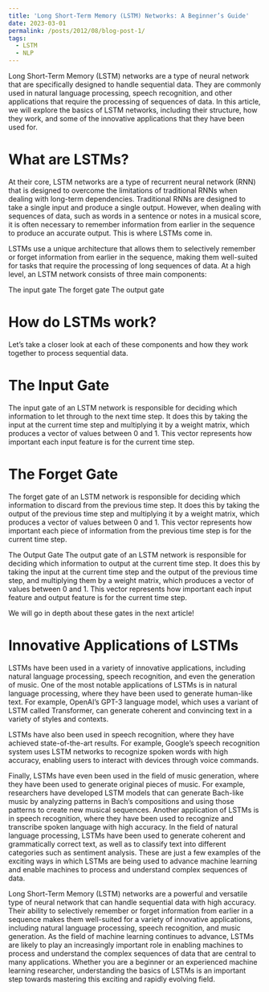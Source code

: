 ```yaml
---
title: 'Long Short-Term Memory (LSTM) Networks: A Beginner’s Guide'
date: 2023-03-01
permalink: /posts/2012/08/blog-post-1/
tags:
  - LSTM
  - NLP
---
```


Long Short-Term Memory (LSTM) networks are a type of neural network that are specifically designed to handle sequential data. They are commonly used in natural language processing, speech recognition, and other applications that require the processing of sequences of data. In this article, we will explore the basics of LSTM networks, including their structure, how they work, and some of the innovative applications that they have been used for.

What are LSTMs?
======

At their core, LSTM networks are a type of recurrent neural network (RNN) that is designed to overcome the limitations of traditional RNNs when dealing with long-term dependencies. Traditional RNNs are designed to take a single input and produce a single output. However, when dealing with sequences of data, such as words in a sentence or notes in a musical score, it is often necessary to remember information from earlier in the sequence to produce an accurate output. This is where LSTMs come in.

LSTMs use a unique architecture that allows them to selectively remember or forget information from earlier in the sequence, making them well-suited for tasks that require the processing of long sequences of data. At a high level, an LSTM network consists of three main components:

The input gate
The forget gate
The output gate

How do LSTMs work?
======

Let’s take a closer look at each of these components and how they work together to process sequential data.


The Input Gate
======

The input gate of an LSTM network is responsible for deciding which information to let through to the next time step. It does this by taking the input at the current time step and multiplying it by a weight matrix, which produces a vector of values between 0 and 1. This vector represents how important each input feature is for the current time step.

The Forget Gate
======

The forget gate of an LSTM network is responsible for deciding which information to discard from the previous time step. It does this by taking the output of the previous time step and multiplying it by a weight matrix, which produces a vector of values between 0 and 1. This vector represents how important each piece of information from the previous time step is for the current time step.

The Output Gate
The output gate of an LSTM network is responsible for deciding which information to output at the current time step. It does this by taking the input at the current time step and the output of the previous time step, and multiplying them by a weight matrix, which produces a vector of values between 0 and 1. This vector represents how important each input feature and output feature is for the current time step.

We will go in depth about these gates in the next article!

Innovative Applications of LSTMs
======

LSTMs have been used in a variety of innovative applications, including natural language processing, speech recognition, and even the generation of music. One of the most notable applications of LSTMs is in natural language processing, where they have been used to generate human-like text. For example, OpenAI’s GPT-3 language model, which uses a variant of LSTM called Transformer, can generate coherent and convincing text in a variety of styles and contexts.

LSTMs have also been used in speech recognition, where they have achieved state-of-the-art results. For example, Google’s speech recognition system uses LSTM networks to recognize spoken words with high accuracy, enabling users to interact with devices through voice commands.

Finally, LSTMs have even been used in the field of music generation, where they have been used to generate original pieces of music. For example, researchers have developed LSTM models that can generate Bach-like music by analyzing patterns in Bach’s compositions and using those patterns to create new musical sequences. Another application of LSTMs is in speech recognition, where they have been used to recognize and transcribe spoken language with high accuracy. In the field of natural language processing, LSTMs have been used to generate coherent and grammatically correct text, as well as to classify text into different categories such as sentiment analysis. These are just a few examples of the exciting ways in which LSTMs are being used to advance machine learning and enable machines to process and understand complex sequences of data.

Long Short-Term Memory (LSTM) networks are a powerful and versatile type of neural network that can handle sequential data with high accuracy. Their ability to selectively remember or forget information from earlier in a sequence makes them well-suited for a variety of innovative applications, including natural language processing, speech recognition, and music generation. As the field of machine learning continues to advance, LSTMs are likely to play an increasingly important role in enabling machines to process and understand the complex sequences of data that are central to many applications. Whether you are a beginner or an experienced machine learning researcher, understanding the basics of LSTMs is an important step towards mastering this exciting and rapidly evolving field.
